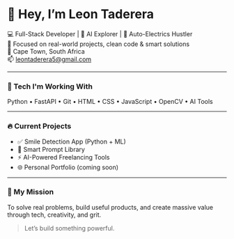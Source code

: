 # 👋 Hey, I’m Leon Taderera

💻 Full-Stack Developer | 🧠 AI Explorer | 🔧 Auto-Electrics Hustler  
🎯 Focused on real-world projects, clean code & smart solutions  
📍 Cape Town, South Africa  
📫 leontaderera5@gmail.com  

---

### 🚀 Tech I'm Working With
Python • FastAPI • Git • HTML • CSS • JavaScript • OpenCV • AI Tools

---

### 🔥 Current Projects
- ✅ Smile Detection App (Python + ML)
- 🧠 Smart Prompt Library
- ⚡ AI-Powered Freelancing Tools
- 🌐 Personal Portfolio (coming soon)

---

### 🎯 My Mission
To solve real problems, build useful products, and create massive value through tech, creativity, and grit.

> Let’s build something powerful.
